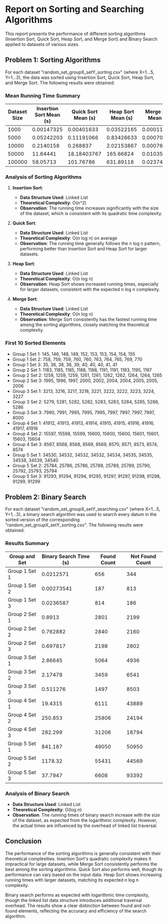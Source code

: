 # Report on Sorting and Searching Algorithms

This report presents the performance of different sorting algorithms (Insertion Sort, Quick Sort, Heap Sort, and Merge Sort) and Binary Search applied to datasets of various sizes.

## Problem 1: Sorting Algorithms

For each dataset "random_set_groupX_setY_sorting.csv" (where X=1...5, Y=1...3), the data was sorted using Insertion Sort, Quick Sort, Heap Sort, and Merge Sort. The following results were obtained:

### Mean Running Time Summary

| Dataset Size | Insertion Sort Mean (s) | Quick Sort Mean (s) | Heap Sort Mean (s) | Merge Sort Mean (s) |
|--------------|--------------------------|----------------------|---------------------|----------------------|
| 1000         | 0.00147325               | 0.00401633           | 0.03522165          | 0.000118484           |
| 5000         | 0.05242203               | 0.11191066           | 0.83426633          | 0.000709129           |
| 10000        | 0.2140158                | 0.268837             | 2.02153867          | 0.000766416           |
| 50000        | 11.64441                 | 18.18403767          | 165.66824           | 0.01035038            |
| 100000       | 58.05713                 | 101.76786            | 631.89118           | 0.02374533            |

### Analysis of Sorting Algorithms

1. **Insertion Sort**:
    - **Data Structure Used**: Linked List
    - **Theoretical Complexity**: O(n^2)
    - **Observation**: The running time increases significantly with the size of the dataset, which is consistent with its quadratic time complexity.

2. **Quick Sort**:
    - **Data Structure Used**: Linked List
    - **Theoretical Complexity**: O(n log n) on average
    - **Observation**: The running time generally follows the n log n pattern, performing better than Insertion Sort and Heap Sort for larger datasets.

3. **Heap Sort**:
    - **Data Structure Used**: Linked List
    - **Theoretical Complexity**: O(n log n)
    - **Observation**: Heap Sort shows increased running times, especially for larger datasets, consistent with the expected n log n complexity.

4. **Merge Sort**:
    - **Data Structure Used**: Linked List
    - **Theoretical Complexity**: O(n log n)
    - **Observation**: Merge Sort consistently has the fastest running time among the sorting algorithms, closely matching the theoretical complexity.

### First 10 Sorted Elements

- Group 1 Set 1: 145, 146, 148, 149, 152, 153, 153, 154, 154, 155
- Group 1 Set 2: 758, 759, 759, 760, 760, 763, 764, 765, 769, 770
- Group 1 Set 3: 35, 36, 38, 38, 39, 40, 40, 40, 41, 41
- Group 2 Set 1: 1183, 1185, 1185, 1188, 1188, 1191, 1191, 1193, 1195, 1197
- Group 2 Set 2: 1258, 1259, 1259, 1261, 1261, 1262, 1262, 1264, 1264, 1265
- Group 2 Set 3: 1995, 1996, 1997, 2000, 2002, 2004, 2004, 2005, 2005, 2006
- Group 3 Set 1: 3213, 3216, 3217, 3218, 3221, 3222, 3222, 3223, 3224, 3227
- Group 3 Set 2: 5279, 5281, 5282, 5282, 5283, 5283, 5284, 5285, 5286, 5286
- Group 3 Set 3: 7990, 7991, 7995, 7995, 7995, 7997, 7997, 7997, 7997, 8000
- Group 4 Set 1: 41912, 41913, 41913, 41914, 41915, 41915, 41916, 41916, 41917, 41918
- Group 4 Set 2: 15597, 15598, 15599, 15600, 15600, 15600, 15601, 15601, 15603, 15604
- Group 4 Set 3: 8567, 8568, 8568, 8569, 8569, 8570, 8571, 8573, 8574, 8574
- Group 5 Set 1: 34530, 34532, 34532, 34532, 34534, 34535, 34535, 34538, 34539, 34540
- Group 5 Set 2: 25784, 25786, 25786, 25788, 25789, 25789, 25790, 25792, 25793, 25794
- Group 5 Set 3: 91293, 91294, 91294, 91295, 91297, 91297, 91298, 91298, 91299, 91299

## Problem 2: Binary Search

For each dataset "random_set_groupX_setY_searching.csv" (where X=1...5, Y=1...3), a binary search algorithm was used to search every datum in the sorted version of the corresponding "random_set_groupX_setY_sorting.csv". The following results were obtained:

### Results Summary

| Group and Set | Binary Search Time (s) | Found Count | Not Found Count |
|---------------|-------------------------|-------------|-----------------|
| Group 1 Set 1 | 0.0212571               | 656         | 344             |
| Group 1 Set 2 | 0.00273541              | 187         | 813             |
| Group 1 Set 3 | 0.0236587               | 814         | 186             |
| Group 2 Set 1 | 0.8913                  | 2801        | 2199            |
| Group 2 Set 2 | 0.762882                | 2840        | 2160            |
| Group 2 Set 3 | 0.697817                | 2198        | 2802            |
| Group 3 Set 1 | 2.86645                 | 5064        | 4936            |
| Group 3 Set 2 | 2.17478                 | 3459        | 6541            |
| Group 3 Set 3 | 0.511276                | 1497        | 8503            |
| Group 4 Set 1 | 19.4315                 | 6111        | 43889           |
| Group 4 Set 2 | 250.853                 | 25806       | 24194           |
| Group 4 Set 3 | 282.299                 | 31206       | 18794           |
| Group 5 Set 1 | 841.187                 | 49050       | 50950           |
| Group 5 Set 2 | 1178.32                 | 55431       | 44569           |
| Group 5 Set 3 | 37.7947                 | 6608        | 93392           |

### Analysis of Binary Search

- **Data Structure Used**: Linked List
- **Theoretical Complexity**: O(log n)
- **Observation**: The running times of binary search increase with the size of the dataset, as expected from the logarithmic complexity. However, the actual times are influenced by the overhead of linked list traversal.

## Conclusion

The performance of the sorting algorithms is generally consistent with their theoretical complexities. Insertion Sort's quadratic complexity makes it impractical for large datasets, while Merge Sort consistently performs the best among the sorting algorithms. Quick Sort also performs well, though its performance can vary based on the input data. Heap Sort shows increasing running times with larger datasets, matching its expected n log n complexity.

Binary search performs as expected with logarithmic time complexity, though the linked list data structure introduces additional traversal overhead. The results show a clear distinction between found and not-found elements, reflecting the accuracy and efficiency of the search algorithm.
